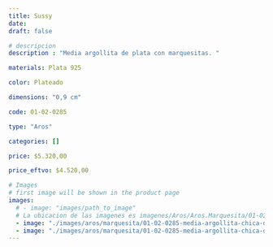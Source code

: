 ```yaml
---
title: Sussy
date: 
draft: false

# descripcion
description : "Media argollita de plata con marquesitas. "

materials: Plata 925

color: Plateado

dimensions: "0,9 cm"

code: 01-02-0285

type: "Aros"

categories: []

price: $5.320,00

price_eftvo: $4.520,00

# Images
# first image will be shown in the product page
images:
  # - image: "images/path_to_image"
  # La ubicacion de las imagenes es imagenes/Aros/Aros.Marquesita/01-02-0285-sussy
  - image: "./images/aros/marquesita/01-02-0285-media-argollita-chica-doble_a.jpeg"
  - image: "./images/aros/marquesita/01-02-0285-media-argollita-chica-doble_b.jpeg"
---
```

